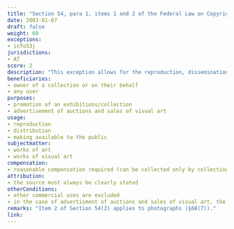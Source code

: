 ```yaml
---
title: "Section 54, para 1, items 1 and 2 of the Federal Law on Copyright in Literary and Artistic Works and Related Rights"
date: 2003-01-07
draft: false
weight: 60
exceptions:
- info53j
jurisdictions:
- AT
score: 2
description: "This exception allows for the reproduction, dissemination and making available to the public i) of works of art which belong to a public collection in the directories published by the owner of the collection for their visitors, insofar as this is necessary to promote the visit to the collection and ii) of works of visual art that are to be auctioned or are otherwise offered for sale, in directories of the works offered for sale or in similar advertising materials insofar as necessary for the promotion of the event. Such advertising material may only be distributed by the publisher free of charge or at a price not exceeding the production costs. Any other commercial use is expressly excluded. Reasonable compensation is required." 
beneficiaries:
- owner of a collection or on their behalf
- any user
purposes: 
- promotion of an exhibitions/collection
- advertisement of auctions and sales of visual art
usage:
- reproduction
- distribution 
- making available to the public
subjectmatter:
- works of art
- works of visual art
compensation:
- reasonable compensation required (can be collected only by collecting societies)
attribution: 
- the source must always be clearly stated
otherConditions: 
- other commercial uses are excluded
- in the case of advertisment of auctions and sales of visual art, the advertising material may only be distributed by the publisher free of charge or at a price not exceeding the production costs
remarks: "Item 2 of Section 54(2) applies to photographs (§68(7))."
link: 
---
```

